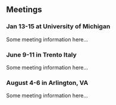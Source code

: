 
## Meetings

### Jan 13-15 at University of Michigan

Some meeting information here...

### June 9-11 in Trento Italy

Some meeting information here...

### August 4-6 in Arlington, VA

Some meeting information here...
